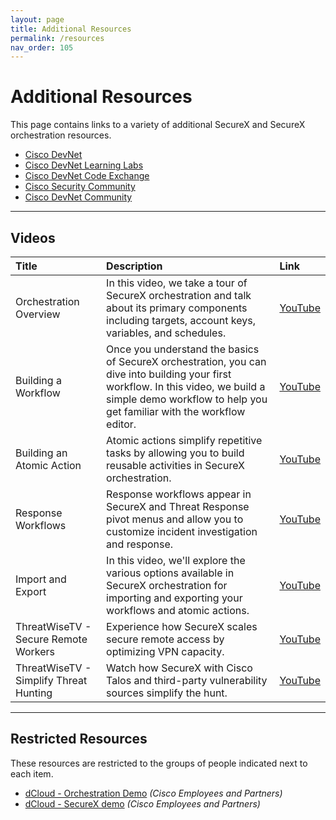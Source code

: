 ```yaml
---
layout: page
title: Additional Resources
permalink: /resources
nav_order: 105
---
```


# Additional Resources
This page contains links to a variety of additional SecureX and SecureX orchestration resources.

* [Cisco DevNet](https://developer.cisco.com/securex/orchestration/)
* [Cisco DevNet Learning Labs](https://developer.cisco.com/learning/modules/SecureX-orchestration)
* [Cisco DevNet Code Exchange](https://developer.cisco.com/codeexchange/explore/#search=securex%20orchestration)
* [Cisco Security Community](https://community.cisco.com/t5/integrated-security-platform/bd-p/12754336-discussions-ctas)
* [Cisco DevNet Community](https://community.cisco.com/t5/for-developers/ct-p/4409j-developer-home)

---

## Videos

| Title        | Description       | Link  |
|:-------------|:------------------|:------|
| Orchestration Overview | In this video, we take a tour of SecureX orchestration and talk about its primary components including targets, account keys, variables, and schedules. | [YouTube](https://www.youtube.com/watch?v=Vmn2KpS1H7I&list=PLPFIie48Myg2tu2gHbgm-moYg8LDaXsSo&index=1) |
| Building a Workflow | Once you understand the basics of SecureX orchestration, you can dive into building your first workflow. In this video, we build a simple demo workflow to help you get familiar with the workflow editor. | [YouTube](https://www.youtube.com/watch?v=gs-XWrCXQbE&list=PLPFIie48Myg2tu2gHbgm-moYg8LDaXsSo&index=2) |
| Building an Atomic Action | Atomic actions simplify repetitive tasks by allowing you to build reusable activities in SecureX orchestration. | [YouTube](https://www.youtube.com/watch?v=sNN6SLgeNpQ&list=PLPFIie48Myg2tu2gHbgm-moYg8LDaXsSo&index=3) |
| Response Workflows | Response workflows appear in SecureX and Threat Response pivot menus and allow you to customize incident investigation and response. | [YouTube](https://www.youtube.com/watch?v=KlV0bGO4qRI&list=PLPFIie48Myg2tu2gHbgm-moYg8LDaXsSo&index=4) |
| Import and Export | In this video, we'll explore the various options available in SecureX orchestration for importing and exporting your workflows and atomic actions. | [YouTube](https://www.youtube.com/watch?v=qmJk994qLOg&list=PLPFIie48Myg2tu2gHbgm-moYg8LDaXsSo&index=5) |
| ThreatWiseTV - Secure Remote Workers | Experience how SecureX scales secure remote access by optimizing VPN capacity. | [YouTube](https://www.youtube.com/watch?v=1ujhfDhZ7cY&list=PLPFIie48Myg2tu2gHbgm-moYg8LDaXsSo&index=6) |
| ThreatWiseTV - Simplify Threat Hunting | Watch how SecureX with Cisco Talos and third-party vulnerability sources simplify the hunt. | [YouTube](https://www.youtube.com/watch?v=k8eoT_1fZDM&list=PLPFIie48Myg2tu2gHbgm-moYg8LDaXsSo&index=7) |

---

## Restricted Resources
These resources are restricted to the groups of people indicated next to each item.

* [dCloud - Orchestration Demo](https://dcloud.cisco.com/content/instantdemo/cisco-securex-orchestration-v1-instant-demo) *(Cisco Employees and Partners)*
* [dCloud - SecureX demo](https://dcloud.cisco.com/content/instantdemo/cisco-securex-v1-instant-demo-2) *(Cisco Employees and Partners)*